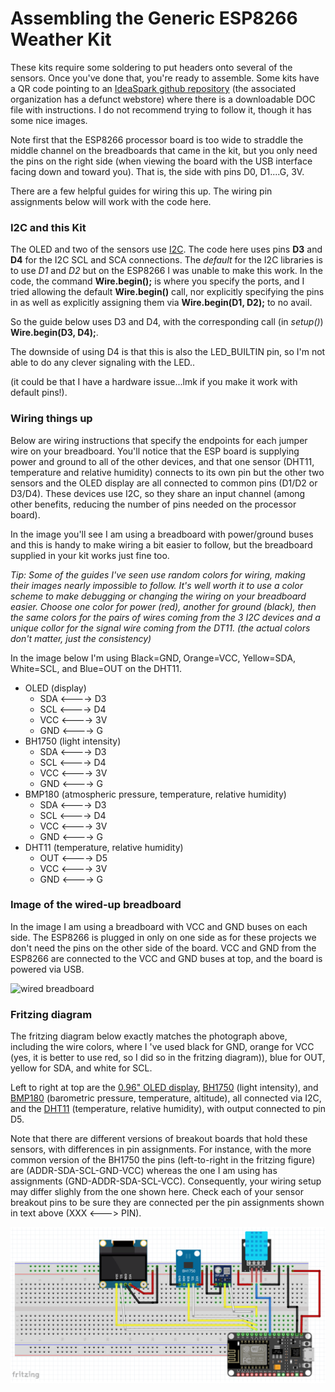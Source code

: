 # Assembling the Generic ESP8266 Weather Kit

These kits require some soldering to put headers onto several of the
sensors. Once you've done that, you're ready to assemble.  Some kits
have a QR code pointing to an 
[IdeaSpark github repository](https://gitlab.com/GJKJ/WSK)
(the associated organization has a defunct webstore)
where there is a downloadable DOC file with instructions.
I do not recommend trying to follow it, though it has some nice images.

Note first that the ESP8266 processor board is too wide
to straddle the middle channel on the breadboards that
came in the kit, but you only need the pins on the right
side (when viewing the board with the USB interface
facing down and toward you).  That is, the side with pins
D0, D1....G, 3V.

There are a few helpful guides for wiring this up. The wiring pin
assignments below will work with the code here. 

### I2C and this Kit

The OLED and two of the sensors use 
[I2C](https://learn.sparkfun.com/tutorials/i2c/all).
The code here uses pins **D3** and **D4** for the I2C
SCL and SCA connections.
The *default* for the I2C libraries is to use *D1* and *D2* but
on the ESP8266 I was unable to make this work. In the code,
the command **Wire.begin();** is where you specify the ports,
and I tried allowing the default **Wire.begin()** call,
nor explicitly specifying the pins in as well as explicitly
assigning them via **Wire.begin(D1, D2);** to no avail.

So the guide below uses D3 and D4, with the corresponding call
(in *setup()*) **Wire.begin(D3, D4);**.

The downside of using D4 is that this is also the LED_BUILTIN pin,
so I'm not able to do any clever signaling with the LED..

(it could be that I have a hardware issue...lmk if you make it work
with default pins!).

### Wiring things up

Below are wiring instructions that specify the endpoints for each 
jumper wire on your breadboard.  You'll notice that the ESP board
is supplying power and ground to all of the other devices, and that
one sensor (DHT11, temperature and relative humidity) connects
to its own pin but the other two sensors and the OLED display
are all connected to common pins (D1/D2 or D3/D4). These devices
use I2C, so they share an input channel (among other benefits, 
reducing the number of pins needed on the processor board).

In the image you'll see I am using a breadboard with power/ground
buses and this is handy to make wiring a bit easier to follow,
but the breadboard supplied in your kit works just fine too.

*Tip: Some of the guides I've seen use random colors for wiring,
making their images nearly impossible to follow.  It's *well worth it*
to use a color scheme to make debugging or changing the wiring on
your breadboard easier.  Choose one color for power (red), another
for ground (black), then the same colors for the pairs of wires
coming from the 3 I2C devices and a unique collor for the signal
wire coming from the DT11.  (the actual colors don't matter, just
the consistency)*

In the image below I'm using Black=GND, Orange=VCC,
Yellow=SDA, White=SCL, and Blue=OUT on the DHT11.

* OLED (display)
	* SDA <----> D3
	* SCL <----> D4
	* VCC <----> 3V
	* GND <----> G
* BH1750 (light intensity)
	* SDA <----> D3
	* SCL <----> D4
	* VCC <----> 3V
	* GND <----> G
* BMP180 (atmospheric pressure, temperature, relative humidity)
	* SDA <----> D3
	* SCL <----> D4
	* VCC <----> 3V
	* GND <----> G
* DHT11 (temperature, relative humidity)
	* OUT <----> D5
	* VCC <----> 3V
	* GND <----> G

### Image of the wired-up breadboard

In the image I am using a breadboard with VCC and GND buses on each side.
The ESP8266 is plugged in only on one side as for these projects we don't 
need the pins on the other side of the board. VCC and GND from the 
ESP8266 are connected to the VCC and GND buses at top, and the board
is powered via USB.

![wired breadboard](GenericESP8266wiring.jpeg)

### Fritzing diagram
The fritzing diagram below exactly matches the photograph above, including
the wire colors, where I 've used
black for GND, orange for VCC (yes, it is better to use red, so I did so in the
fritzing diagram)),
blue for OUT, yellow for SDA, and white for SCL.

Left to right at top are the
[0.96" OLED display](https://www.amazon.com/Diymall-Yellow-Arduino-Display-Raspberry/dp/B00O2LLT30?th=1),
[BH1750](https://www.instructables.com/BH1750-Digital-Light-Sensor/)
(light intensity), and
[BMP180](https://www.adafruit.com/product/1603)
(barometric pressure, temperature, altitude), all connected via I2C,
and the
[DHT11](https://components101.com/sensors/dht11-temperature-sensor)
(temperature, relative humidity), with output connected to pin D5.

Note that there are different versions of breakout boards that hold
these sensors, with differences in pin assignments. For instance, with
the more common version of the BH1750 the pins (left-to-right in the 
fritzing figure) are (ADDR-SDA-SCL-GND-VCC) whereas the one I am using
has assignments (GND-ADDR-SDA-SCL-VCC).
Consequently,
your wiring setup may differ slighly from the one shown here.
Check each of your sensor breakout pins to be sure they are
connected per the pin assignments shown in text above (XXX <---> PIN).

![wired breadboard](genericESP8266fritzing.png)


